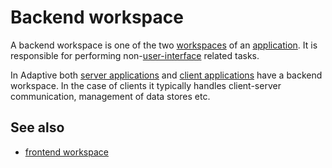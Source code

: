 # Backend workspace

A backend workspace is one of the two [workspaces](def://) of an [application](def://). It is
responsible for performing non-[user-interface](def://) related tasks.

In Adaptive both [server applications](def://) and [client applications](def://) have a backend
workspace. In the case of clients it typically handles client-server communication, management
of data stores etc.

## See also

- [frontend workspace](def://)